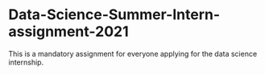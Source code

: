 # Data-Science-Summer-Intern-assignment-2021

This is a mandatory assignment for everyone applying for the data science internship. 
